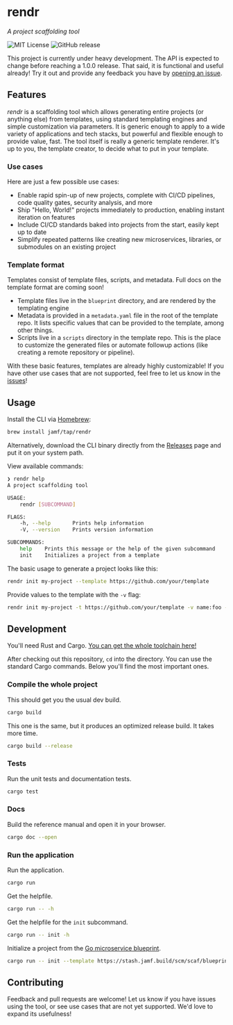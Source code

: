# rendr

_A project scaffolding tool_

![MIT License](https://img.shields.io/github/license/jamf/rendr)
![GitHub release](https://img.shields.io/github/v/release/jamf/rendr)

This project is currently under heavy development. The API is expected to change before reaching a 1.0.0 release. That said, it is functional and useful already! Try it out and provide any feedback you have by [opening an issue](https://github.com/jamf/rendr/issues).

## Features

_rendr_ is a scaffolding tool which allows generating entire projects (or anything else) from templates, using standard templating engines and simple customization via parameters. It is generic enough to apply to a wide variety of applications and tech stacks, but powerful and flexible enough to provide value, fast. The tool itself is really a generic template renderer. It's up to you, the template creator, to decide what to put in your template.

### Use cases

Here are just a few possible use cases:

* Enable rapid spin-up of new projects, complete with CI/CD pipelines, code quality gates, security analysis, and more
* Ship "Hello, World!" projects immediately to production, enabling instant iteration on features
* Include CI/CD standards baked into projects from the start, easily kept up to date
* Simplify repeated patterns like creating new microservices, libraries, or submodules on an existing project

### Template format

Templates consist of template files, scripts, and metadata. Full docs on the template format are coming soon!

* Template files live in the `blueprint` directory, and are rendered by the templating engine
* Metadata is provided in a `metadata.yaml` file in the root of the template repo. It lists specific values that can be provided to the template, among other things.
* Scripts live in a `scripts` directory in the template repo. This is the place to customize the generated files or automate followup actions (like creating a remote repository or pipeline).

With these basic features, templates are already highly customizable! If you have other use cases that are not supported, feel free to let us know in the [issues](https://github.com/jamf/rendr/issues)!

## Usage

Install the CLI via [Homebrew](https://brew.sh):
```sh
brew install jamf/tap/rendr
```
Alternatively, download the CLI binary directly from the [Releases](https://github.com/jamf/rendr/releases) page and put it on your system path.

View available commands:
```sh
❯ rendr help
A project scaffolding tool

USAGE:
    rendr [SUBCOMMAND]

FLAGS:
    -h, --help       Prints help information
    -V, --version    Prints version information

SUBCOMMANDS:
    help    Prints this message or the help of the given subcommand
    init    Initializes a project from a template
```

The basic usage to generate a project looks like this:
```sh
rendr init my-project --template https://github.com/your/template
```

Provide values to the template with the `-v` flag:
```sh
rendr init my-project -t https://github.com/your/template -v name:foo -v version:1.0.0
```

## Development

You'll need Rust and Cargo. [You can get the whole toolchain here!](https://rustup.rs/)

After checking out this repository, `cd` into the directory. You can use the standard Cargo commands. Below you'll find the most important ones.

### Compile the whole project

This should get you the usual dev build.
```sh
cargo build
```

This one is the same, but it produces an optimized release build. It takes more time.
```sh
cargo build --release
```

### Tests

Run the unit tests and documentation tests.
```sh
cargo test
```

### Docs

Build the reference manual and open it in your browser.
```sh
cargo doc --open
```

### Run the application

Run the application.
```sh
cargo run
```

Get the helpfile.
```sh
cargo run -- -h
```

Get the helpfile for the `init` subcommand.
```sh
cargo run -- init -h
```

Initialize a project from the [Go microservice blueprint](https://stash.jamf.build/projects/SCAF/repos/blueprint-go-microservice/browse).
```sh
cargo run -- init --template https://stash.jamf.build/scm/scaf/blueprint-go-microservice.git my-project -v name:foo
```

## Contributing

Feedback and pull requests are welcome! Let us know if you have issues using the tool, or see use cases that are not yet supported. We'd love to expand its usefulness!
